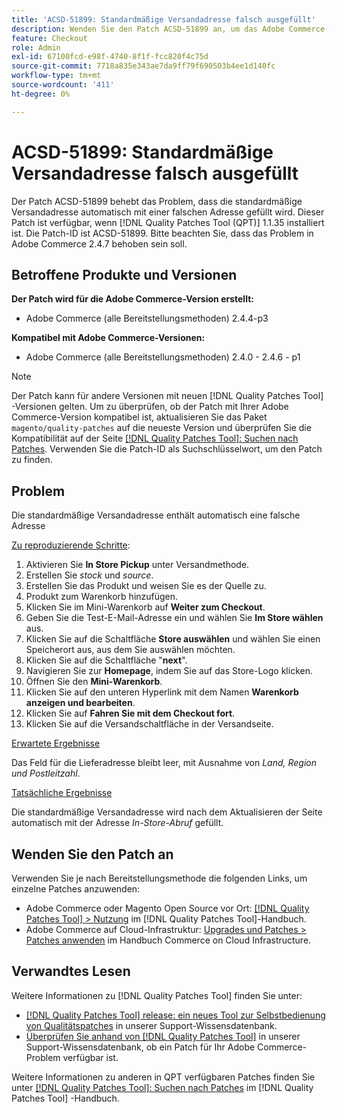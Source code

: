 ```yaml
---
title: 'ACSD-51899: Standardmäßige Versandadresse falsch ausgefüllt'
description: Wenden Sie den Patch ACSD-51899 an, um das Adobe Commerce-Problem zu beheben, bei dem die standardmäßige Versandadresse automatisch mit einer falschen Adresse gefüllt wird.
feature: Checkout
role: Admin
exl-id: 67100fcd-e98f-4740-8f1f-fcc820f4c75d
source-git-commit: 7718a835e343ae7da9ff79f690503b4ee1d140fc
workflow-type: tm+mt
source-wordcount: '411'
ht-degree: 0%

---
```


# ACSD-51899: Standardmäßige Versandadresse falsch ausgefüllt

Der Patch ACSD-51899 behebt das Problem, dass die standardmäßige Versandadresse automatisch mit einer falschen Adresse gefüllt wird. Dieser Patch ist verfügbar, wenn [!DNL Quality Patches Tool (QPT)] 1.1.35 installiert ist. Die Patch-ID ist ACSD-51899. Bitte beachten Sie, dass das Problem in Adobe Commerce 2.4.7 behoben sein soll.

## Betroffene Produkte und Versionen

**Der Patch wird für die Adobe Commerce-Version erstellt:**

* Adobe Commerce (alle Bereitstellungsmethoden) 2.4.4-p3

**Kompatibel mit Adobe Commerce-Versionen:**

* Adobe Commerce (alle Bereitstellungsmethoden) 2.4.0 - 2.4.6 - p1

>[!NOTE]
>
>Der Patch kann für andere Versionen mit neuen [!DNL Quality Patches Tool] -Versionen gelten. Um zu überprüfen, ob der Patch mit Ihrer Adobe Commerce-Version kompatibel ist, aktualisieren Sie das Paket `magento/quality-patches` auf die neueste Version und überprüfen Sie die Kompatibilität auf der Seite [[!DNL Quality Patches Tool]: Suchen nach Patches](https://experienceleague.adobe.com/tools/commerce-quality-patches/index.html). Verwenden Sie die Patch-ID als Suchschlüsselwort, um den Patch zu finden.

## Problem

Die standardmäßige Versandadresse enthält automatisch eine falsche Adresse

<u>Zu reproduzierende Schritte</u>:

1. Aktivieren Sie **In Store Pickup** unter Versandmethode.
1. Erstellen Sie *stock* und *source*.
1. Erstellen Sie das Produkt und weisen Sie es der Quelle zu.
1. Produkt zum Warenkorb hinzufügen.
1. Klicken Sie im Mini-Warenkorb auf **Weiter zum Checkout**.
1. Geben Sie die Test-E-Mail-Adresse ein und wählen Sie **Im Store wählen** aus.
1. Klicken Sie auf die Schaltfläche **Store auswählen** und wählen Sie einen Speicherort aus, aus dem Sie auswählen möchten.
1. Klicken Sie auf die Schaltfläche &quot;**next**&quot;.
1. Navigieren Sie zur **Homepage**, indem Sie auf das Store-Logo klicken.
1. Öffnen Sie den **Mini-Warenkorb**.
1. Klicken Sie auf den unteren Hyperlink mit dem Namen **Warenkorb anzeigen und bearbeiten**.
1. Klicken Sie auf **Fahren Sie mit dem Checkout fort**.
1. Klicken Sie auf die Versandschaltfläche in der Versandseite.

<u>Erwartete Ergebnisse</u>

Das Feld für die Lieferadresse bleibt leer, mit Ausnahme von *Land, Region und Postleitzahl*.

<u>Tatsächliche Ergebnisse</u>

Die standardmäßige Versandadresse wird nach dem Aktualisieren der Seite automatisch mit der Adresse *In-Store-Abruf* gefüllt.

## Wenden Sie den Patch an

Verwenden Sie je nach Bereitstellungsmethode die folgenden Links, um einzelne Patches anzuwenden:

* Adobe Commerce oder Magento Open Source vor Ort: [[!DNL Quality Patches Tool] > Nutzung](https://experienceleague.adobe.com/docs/commerce-operations/tools/quality-patches-tool/usage.html) im [!DNL Quality Patches Tool]-Handbuch.
* Adobe Commerce auf Cloud-Infrastruktur: [Upgrades und Patches > Patches anwenden](https://experienceleague.adobe.com/docs/commerce-cloud-service/user-guide/develop/upgrade/apply-patches.html) im Handbuch Commerce on Cloud Infrastructure.

## Verwandtes Lesen

Weitere Informationen zu [!DNL Quality Patches Tool] finden Sie unter:

* [[!DNL Quality Patches Tool] release: ein neues Tool zur Selbstbedienung von Qualitätspatches](/help/announcements/adobe-commerce-announcements/magento-quality-patches-released-new-tool-to-self-serve-quality-patches.md) in unserer Support-Wissensdatenbank.
* [Überprüfen Sie anhand von  [!DNL Quality Patches Tool]](/help/support-tools/patches-available-in-qpt-tool/check-patch-for-magento-issue-with-magento-quality-patches.md) in unserer Support-Wissensdatenbank, ob ein Patch für Ihr Adobe Commerce-Problem verfügbar ist.

Weitere Informationen zu anderen in QPT verfügbaren Patches finden Sie unter [[!DNL Quality Patches Tool]: Suchen nach Patches](https://experienceleague.adobe.com/tools/commerce-quality-patches/index.html) im [!DNL Quality Patches Tool] -Handbuch.
